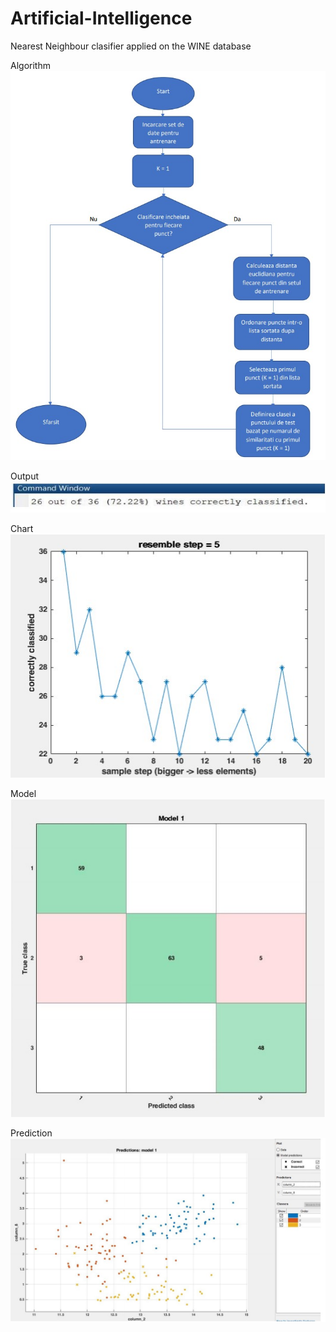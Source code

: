 # Artificial-Intelligence
Nearest Neighbour clasifier applied on the WINE database

Algorithm
<img src="images/algorithm.jpg">

Output
<img src="images/output.jpg">

Chart
<img src="images/chart.jpg">

Model
<img src="images/model1.jpg">

Prediction
<img src="images/prediction.jpg">
